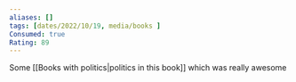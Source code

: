 ```yaml
---
aliases: []
tags: [dates/2022/10/19, media/books ]
Consumed: true
Rating: 89
---
```

Some [[Books with politics|politics in this book]] which was really awesome
